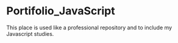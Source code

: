 # Portifolio_JavaScript
This place is used like a professional repository and to include my Javascript studies.
